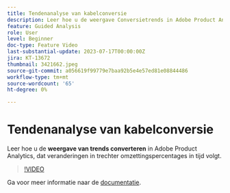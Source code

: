 ```yaml
---
title: Tendenanalyse van kabelconversie
description: Leer hoe u de weergave Conversietrends in Adobe Product Analytics gebruikt, waarin de wijzigingen in de conversiesnelheden van trechter worden bijgehouden.
feature: Guided Analysis
role: User
level: Beginner
doc-type: Feature Video
last-substantial-update: 2023-07-17T00:00:00Z
jira: KT-13672
thumbnail: 3421662.jpeg
source-git-commit: a056619f99779e7baa92b5e4e57ed81e08844486
workflow-type: tm+mt
source-wordcount: '65'
ht-degree: 0%

---
```



# Tendenanalyse van kabelconversie

Leer hoe u de **weergave van trends converteren** in Adobe Product Analytics, dat veranderingen in trechter omzettingspercentages in tijd volgt.

>[!VIDEO](https://video.tv.adobe.com/v/3421662/?learn=on)

Ga voor meer informatie naar de [documentatie](https://experienceleague.adobe.com/docs/analytics-platform/using/guided-analysis/funnel/conversion-trends.html).

